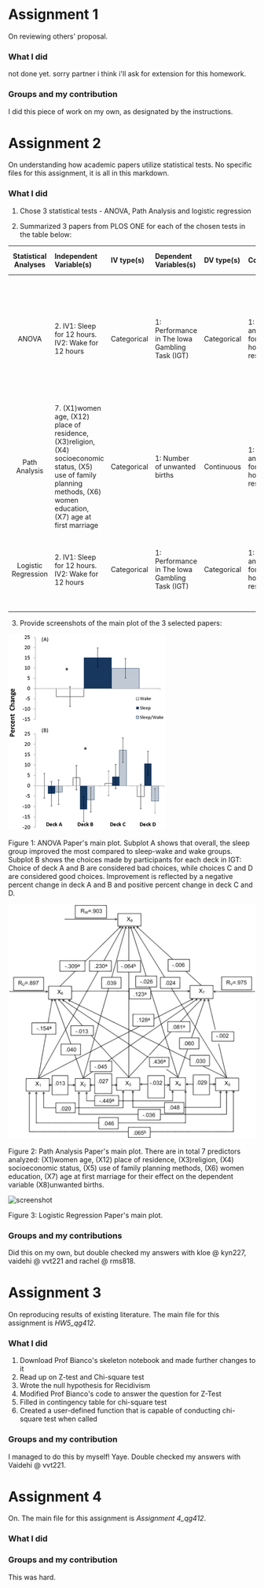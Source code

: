 # Assignment 1 
On reviewing others' proposal. 

### What I did
not done yet. sorry partner i think i'll ask for extension for this homework. 

### Groups and my contribution
I did this piece of work on my own, as designated by the instructions. 


# Assignment 2 
On understanding how academic papers utilize statistical tests. No specific files for this assignment, it is all in this markdown. 

### What I did

1) Chose 3 statistical tests - ANOVA, Path Analysis and logistic regression

2) Summarized 3 papers from PLOS ONE for each of the chosen tests in the table below: 

| **Statistical Analyses**	|  **Independent Variable(s)**  |  **IV type(s)** |  **Dependent Variables(s)**  |  **DV type(s)**  |  **Control Var** | **Control Var type**  | **Question to be answered** | **_H0_** | **Alpha** | **Link to paper**| 
|:----------:|:-------|:------------|:-------------|:-------------|:------------|:------------- |:------------------|:----:|:-------:|:-------|
ANOVA	| 2. IV1: Sleep for 12 hours. IV2: Wake for 12 hours | Categorical | 1: Performance in The Iowa Gambling Task (IGT) | Categorical | 1: Sleep and wake for 12 hours respectively | Categorical |	Does intervening sleep between sessions enhance performance in IGT? | IGT Performance test groups <= IGT Performance control group | 0.05 | [Post Learning Sleep Improves Cognitive-Emotional Decision-Making: Evidence for a ‘Deck B Sleep Effect’ in the Iowa Gambling Task](https://journals.plos.org/plosone/article?id=10.1371/journal.pone.0112056) |
Path Analysis | 7. (X1)women age, (X12) place of residence, (X3)religion, (X4) socioeconomic status, (X5) use of family planning methods, (X6) women education, (X7) age at first marriage | Categorical | 1: Number of unwanted births | Continuous | 1: Sleep and wake for 12 hours respectively | Categorical |	 to know the important covariates for unwanted births in Bangladesh. | IGT Performance test groups <= IGT Performance control group | 0.05 | [Correlates of Unwanted Births in Bangladesh: A Study through Path Analysis](https://journals.plos.org/plosone/article?id=10.1371/journal.pone.0164007) |
Logistic Regression |2. IV1: Sleep for 12 hours. IV2: Wake for 12 hours | Categorical | 1: Performance in The Iowa Gambling Task (IGT) | Categorical | 1: Sleep and wake for 12 hours respectively | Categorical |	 to know the important covariates for unwanted births in Bangladesh. | IGT Performance test groups <= IGT Performance control group | 0.05 | [Correlates of Unwanted Births in Bangladesh: A Study through Path Analysis](https://journals.plos.org/plosone/article?id=10.1371/journal.pone.0164007) |
|||||||||

3) Provide screenshots of the main plot of the 3 selected papers: 

![screenshot](anova_main.png)

Figure 1: ANOVA Paper's main plot. Subplot A shows that overall, the sleep group improved the most compared to sleep-wake and wake groups. Subplot B shows the choices made by participants for each deck in IGT: Choice of deck A and B are considered bad choices, while choices C and D are considered good choices. Improvement is reflected by a negative percent change in deck A and B and positive percent change in deck C and D.

![screenshot](pathanalysis_main.PNG)

Figure 2: Path Analysis Paper's main plot. There are in total 7 predictors analyzed: (X1)women age, (X12) place of residence, (X3)religion, (X4) socioeconomic status, (X5) use of family planning methods, (X6) women education, (X7) age at first marriage for their effect on the dependent variable (X8)unwanted births. 

![screenshot](logregression_main.png)

Figure 3: Logistic Regression Paper's main plot. 

### Groups and my contributions
Did this on my own, but double checked my answers with kloe @ kyn227, vaidehi @ vvt221 and rachel @ rms818. 


# Assignment 3
On reproducing results of existing literature. The main file for this assignment is _HW5_qg412_. 

### What I did
1) Download Prof Bianco's skeleton notebook and made further changes to it
2) Read up on Z-test and Chi-square test
3) Wrote the null hypothesis for Recidivism 
4) Modified Prof Bianco's code to answer the question for Z-Test
5) Filled in contingency table for chi-square test
6) Created a user-defined function that is capable of conducting chi-square test when called

### Groups and my contribution
I managed to do this by myself! Yaye. Double checked my answers with Vaidehi @ vvt221. 


# Assignment 4
On. The main file for this assignment is _Assignment 4_qg412_. 

### What I did


### Groups and my contribution
This was hard. 


